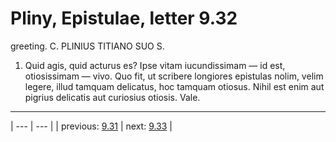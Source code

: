 # Pliny, Epistulae, letter 9.32

greeting. C. PLINIUS TITIANO SUO S.



1. Quid agis, quid acturus es? Ipse vitam iucundissimam — id est, otiosissimam — vivo. Quo fit, ut scribere longiores epistulas nolim, velim legere, illud tamquam delicatus, hoc tamquam otiosus. Nihil est enim aut pigrius delicatis aut curiosius otiosis. Vale.



---

| --- | --- |
| previous: [9.31](../9.31/) | next: [9.33](../9.33/) |